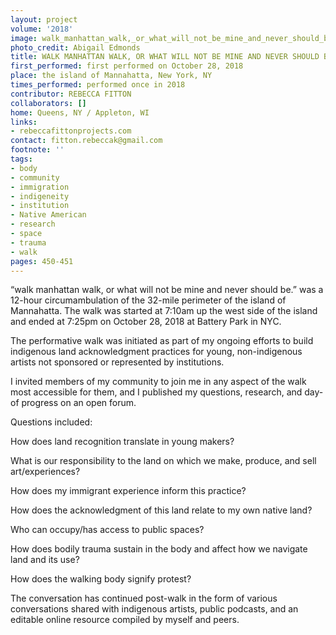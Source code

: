 ```yaml
---
layout: project
volume: '2018'
image: walk_manhattan_walk,_or_what_will_not_be_mine_and_never_should_be.jpg
photo_credit: Abigail Edmonds
title: WALK MANHATTAN WALK, OR WHAT WILL NOT BE MINE AND NEVER SHOULD BE.
first_performed: first performed on October 28, 2018
place: the island of Mannahatta, New York, NY
times_performed: performed once in 2018
contributor: REBECCA FITTON
collaborators: []
home: Queens, NY / Appleton, WI
links:
- rebeccafittonprojects.com
contact: fitton.rebeccak@gmail.com
footnote: ''
tags:
- body
- community
- immigration
- indigeneity
- institution
- Native American
- research
- space
- trauma
- walk
pages: 450-451
---
```




“walk manhattan walk, or what will not be mine and never should be.” was a 12-hour circumambulation of the 32-mile perimeter of the island of Mannahatta. The walk was started at 7:10am up the west side of the island and ended at 7:25pm on October 28, 2018 at Battery Park in NYC.

The performative walk was initiated as part of my ongoing efforts to build indigenous land acknowledgment practices for young, non-indigenous artists not sponsored or represented by institutions.

I invited members of my community to join me in any aspect of the walk most accessible for them, and I published my questions, research, and day-of progress on an open forum.

Questions included:

How does land recognition translate in young makers?

What is our responsibility to the land on which we make, produce, and sell art/experiences?

How does my immigrant experience inform this practice?

How does the acknowledgment of this land relate to my own native land?

Who can occupy/has access to public spaces?

How does bodily trauma sustain in the body and affect how we navigate land and its use?

How does the walking body signify protest?

The conversation has continued post-walk in the form of various conversations shared with indigenous artists, public podcasts, and an editable online resource compiled by myself and peers.
